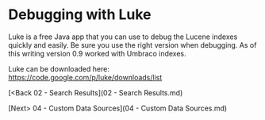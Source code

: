 # Debugging with Luke
Luke is a free Java app that you can use to debug the Lucene indexes quickly and easily.  Be sure you use the right version when debugging.  As of this writing version 0.9 worked with Umbraco indexes.

Luke can be downloaded here: https://code.google.com/p/luke/downloads/list

[<Back 02 - Search Results](02 - Search Results.md)

[Next> 04 - Custom Data Sources](04 - Custom Data Sources.md)
